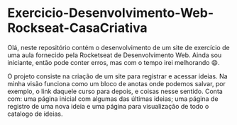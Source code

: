 # Exercicio-Desenvolvimento-Web-Rockseat-CasaCriativa

Olá, neste repositório contém o desenvolvimento de um site de exercício de uma aula fornecido pela Rocketseat de Desenvolvimento Web. Ainda sou iniciante, então pode conter erros, mas com o tempo irei melhorando 😄.

O projeto consiste na criação de um site para registrar e acessar ideias. Na minha visão funciona como um bloco de anotas onde podemos salvar, por exemplo, o link daquele curso para depois, e coisas nesse sentido. Conta com: uma página inicial com algumas das últimas ideias; uma página de registro de uma nova ideia e uma página para visualização de todo o catalogo de ideias.
